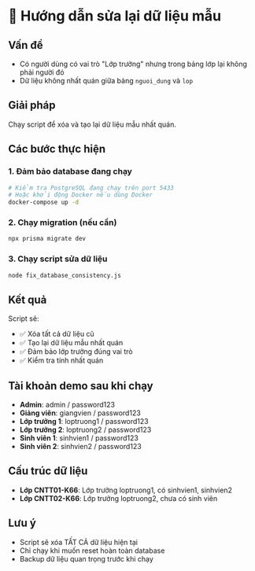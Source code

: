 # 🔧 Hướng dẫn sửa lại dữ liệu mẫu

## Vấn đề
- Có người dùng có vai trò "Lớp trưởng" nhưng trong bảng lớp lại không phải người đó
- Dữ liệu không nhất quán giữa bảng `nguoi_dung` và `lop`

## Giải pháp
Chạy script để xóa và tạo lại dữ liệu mẫu nhất quán.

## Các bước thực hiện

### 1. Đảm bảo database đang chạy
```bash
# Kiểm tra PostgreSQL đang chạy trên port 5433
# Hoặc khởi động Docker nếu dùng Docker
docker-compose up -d
```

### 2. Chạy migration (nếu cần)
```bash
npx prisma migrate dev
```

### 3. Chạy script sửa dữ liệu
```bash
node fix_database_consistency.js
```

## Kết quả
Script sẽ:
- ✅ Xóa tất cả dữ liệu cũ
- ✅ Tạo lại dữ liệu mẫu nhất quán
- ✅ Đảm bảo lớp trưởng đúng vai trò
- ✅ Kiểm tra tính nhất quán

## Tài khoản demo sau khi chạy
- **Admin**: admin / password123
- **Giảng viên**: giangvien / password123  
- **Lớp trưởng 1**: loptruong1 / password123
- **Lớp trưởng 2**: loptruong2 / password123
- **Sinh viên 1**: sinhvien1 / password123
- **Sinh viên 2**: sinhvien2 / password123

## Cấu trúc dữ liệu
- **Lớp CNTT01-K66**: Lớp trưởng loptruong1, có sinhvien1, sinhvien2
- **Lớp CNTT02-K66**: Lớp trưởng loptruong2, chưa có sinh viên

## Lưu ý
- Script sẽ xóa TẤT CẢ dữ liệu hiện tại
- Chỉ chạy khi muốn reset hoàn toàn database
- Backup dữ liệu quan trọng trước khi chạy
